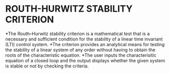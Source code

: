 # ROUTH-HURWITZ STABILITY CRITERION 
*The Routh–Hurwitz stability criterion is a mathematical test that is a necessary and sufficient condition for the stability of a linear time invariant (LTI) control system.
*The criterion provides an analytical means for testing the stability of a linear system of any order without having to obtain the roots of the characteristic equation.
*The user inputs the characterisitic equation of a closed loop and the output displays whether the given system is stable or not by checking the criteria. 
